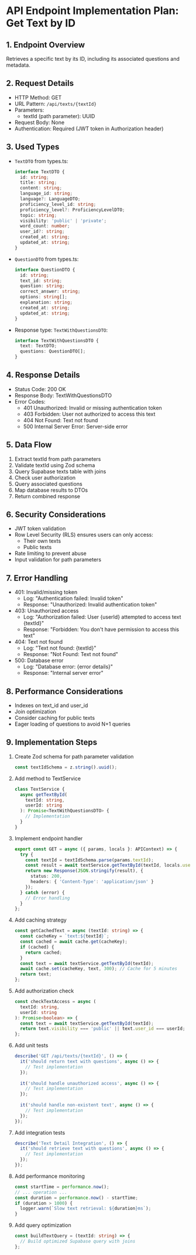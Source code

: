 # API Endpoint Implementation Plan: Get Text by ID

## 1. Endpoint Overview
Retrieves a specific text by its ID, including its associated questions and metadata.

## 2. Request Details
- HTTP Method: GET
- URL Pattern: `/api/texts/{textId}`
- Parameters:
  - textId (path parameter): UUID
- Request Body: None
- Authentication: Required (JWT token in Authorization header)

## 3. Used Types
- `TextDTO` from types.ts:
  ```typescript
  interface TextDTO {
    id: string;
    title: string;
    content: string;
    language_id: string;
    language?: LanguageDTO;
    proficiency_level_id: string;
    proficiency_level?: ProficiencyLevelDTO;
    topic: string;
    visibility: 'public' | 'private';
    word_count: number;
    user_id?: string;
    created_at: string;
    updated_at: string;
  }
  ```
- `QuestionDTO` from types.ts:
  ```typescript
  interface QuestionDTO {
    id: string;
    text_id: string;
    question: string;
    correct_answer: string;
    options: string[];
    explanation: string;
    created_at: string;
    updated_at: string;
  }
  ```
- Response type: `TextWithQuestionsDTO`:
  ```typescript
  interface TextWithQuestionsDTO {
    text: TextDTO;
    questions: QuestionDTO[];
  }
  ```

## 4. Response Details
- Status Code: 200 OK
- Response Body: TextWithQuestionsDTO
- Error Codes:
  - 401 Unauthorized: Invalid or missing authentication token
  - 403 Forbidden: User not authorized to access this text
  - 404 Not Found: Text not found
  - 500 Internal Server Error: Server-side error

## 5. Data Flow
1. Extract textId from path parameters
2. Validate textId using Zod schema
3. Query Supabase texts table with joins
4. Check user authorization
5. Query associated questions
6. Map database results to DTOs
7. Return combined response

## 6. Security Considerations
- JWT token validation
- Row Level Security (RLS) ensures users can only access:
  - Their own texts
  - Public texts
- Rate limiting to prevent abuse
- Input validation for path parameters

## 7. Error Handling
- 401: Invalid/missing token
  - Log: "Authentication failed: Invalid token"
  - Response: "Unauthorized: Invalid authentication token"
- 403: Unauthorized access
  - Log: "Authorization failed: User {userId} attempted to access text {textId}"
  - Response: "Forbidden: You don't have permission to access this text"
- 404: Text not found
  - Log: "Text not found: {textId}"
  - Response: "Not Found: Text not found"
- 500: Database error
  - Log: "Database error: {error details}"
  - Response: "Internal server error"

## 8. Performance Considerations
- Indexes on text_id and user_id
- Join optimization
- Consider caching for public texts
- Eager loading of questions to avoid N+1 queries

## 9. Implementation Steps
1. Create Zod schema for path parameter validation
   ```typescript
   const textIdSchema = z.string().uuid();
   ```

2. Add method to TextService
   ```typescript
   class TextService {
     async getTextById(
       textId: string,
       userId: string
     ): Promise<TextWithQuestionsDTO> {
       // Implementation
     }
   }
   ```

3. Implement endpoint handler
   ```typescript
   export const GET = async ({ params, locals }: APIContext) => {
     try {
       const textId = textIdSchema.parse(params.textId);
       const result = await textService.getTextById(textId, locals.user.id);
       return new Response(JSON.stringify(result), {
         status: 200,
         headers: { 'Content-Type': 'application/json' }
       });
     } catch (error) {
       // Error handling
     }
   };
   ```

4. Add caching strategy
   ```typescript
   const getCachedText = async (textId: string) => {
     const cacheKey = `text:${textId}`;
     const cached = await cache.get(cacheKey);
     if (cached) {
       return cached;
     }
     const text = await textService.getTextById(textId);
     await cache.set(cacheKey, text, 300); // Cache for 5 minutes
     return text;
   };
   ```

5. Add authorization check
   ```typescript
   const checkTextAccess = async (
     textId: string,
     userId: string
   ): Promise<boolean> => {
     const text = await textService.getTextById(textId);
     return text.visibility === 'public' || text.user_id === userId;
   };
   ```

6. Add unit tests
   ```typescript
   describe('GET /api/texts/{textId}', () => {
     it('should return text with questions', async () => {
       // Test implementation
     });
     
     it('should handle unauthorized access', async () => {
       // Test implementation
     });
     
     it('should handle non-existent text', async () => {
       // Test implementation
     });
   });
   ```

7. Add integration tests
   ```typescript
   describe('Text Detail Integration', () => {
     it('should retrieve text with questions', async () => {
       // Test implementation
     });
   });
   ```

8. Add performance monitoring
   ```typescript
   const startTime = performance.now();
   // ... operation ...
   const duration = performance.now() - startTime;
   if (duration > 1000) {
     logger.warn(`Slow text retrieval: ${duration}ms`);
   }
   ```

9. Add query optimization
   ```typescript
   const buildTextQuery = (textId: string) => {
     // Build optimized Supabase query with joins
   };
   ``` 